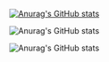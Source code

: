 <!--

**Isr12624/Isr12624** is a ✨ _special_ ✨ repository because its `README.md` (this file) appears on your GitHub profile.

## Hello World!

- 👀 I’m interested in ...

- ⚡ Fun fact: 

## Recent activity

[![Anurag's GitHub stats](https://github-readme-stats.vercel.app/api?username=Isr12624)](https://github.com/anuraghazra/github-readme-stats)


 


-->


[![Anurag's GitHub stats](https://github-readme-stats.vercel.app/api?username=Isr12624)](https://github.com/anuraghazra/github-readme-stats)


![Anurag's GitHub stats](https://github-readme-stats.vercel.app/api?username=Isr12624&show=reviews,discussions_started,discussions_answered,prs_merged,prs_merged_percentage)


![Anurag's GitHub stats](https://github-readme-stats.vercel.app/api?username=Isr12624&show_icons=true&bg_color=00000000)
